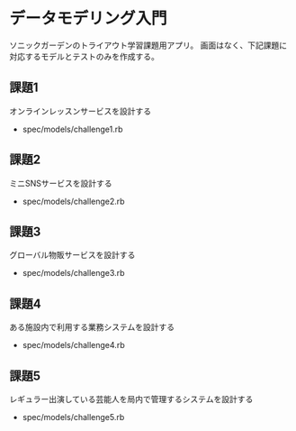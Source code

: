 # データモデリング入門

ソニックガーデンのトライアウト学習課題用アプリ。
画面はなく、下記課題に対応するモデルとテストのみを作成する。

## 課題1

オンラインレッスンサービスを設計する

- spec/models/challenge1.rb

## 課題2

ミニSNSサービスを設計する

- spec/models/challenge2.rb

## 課題3

グローバル物販サービスを設計する

- spec/models/challenge3.rb

## 課題4

ある施設内で利用する業務システムを設計する

- spec/models/challenge4.rb

## 課題5

レギュラー出演している芸能人を局内で管理するシステムを設計する

- spec/models/challenge5.rb
